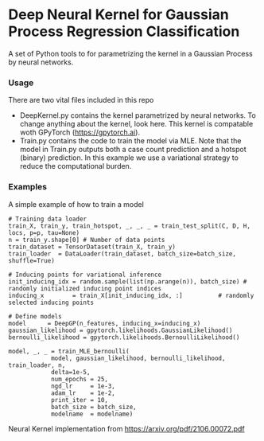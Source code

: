 # Deep Neural Kernel for Gaussian Process Regression Classification
A set of Python tools to for parametrizing the kernel in a Gaussian Process by neural networks.

### Usage
There are two vital files included in this repo 
- DeepKernel.py contains the kernel parametrized by neural networks. To change anything about the kernel, look here. This kernel is compatable woth GPyTorch (https://gpytorch.ai).
- Train.py contains the code to train the model via MLE. Note that the model in Train.py outputs both a case count prediction and a hotspot (binary) prediction. In this example we use a variational strategy to reduce the computational burden.

### Examples

A simple example of how to train a model

```
# Training data loader
train_X, train_y, train_hotspot, _, _, _ = train_test_split(C, D, H, locs, p=p, tau=None)
n = train_y.shape[0] # Number of data points
train_dataset = TensorDataset(train_X, train_y)
train_loader  = DataLoader(train_dataset, batch_size=batch_size, shuffle=True)

# Inducing points for variational inference
init_inducing_idx = random.sample(list(np.arange(n)), batch_size) # randomly initialized inducing point indices
inducing_x        = train_X[init_inducing_idx, :]          # randomly selected inducing points

# Define models
model      = DeepGP(n_features, inducing_x=inducing_x)
gaussian_likelihood = gpytorch.likelihoods.GaussianLikelihood()
bernoulli_likelihood = gpytorch.likelihoods.BernoulliLikelihood()

model, _, _ = train_MLE_bernoulli(
			model, gaussian_likelihood, bernoulli_likelihood, train_loader, n, 
			delta=1e-5,
			num_epochs = 25,
			ngd_lr     = 1e-3, 
			adam_lr    = 1e-2,
			print_iter = 10,
			batch_size = batch_size,
			modelname  = modelname)

```

Neural Kernel implementation from https://arxiv.org/pdf/2106.00072.pdf
